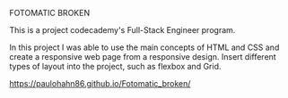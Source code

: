 FOTOMATIC BROKEN

This is a project codecademy's Full-Stack Engineer program.


In this project I was able to use the main concepts of HTML and CSS and create a responsive web page from a responsive design.
Insert different types of layout into the project, such as flexbox and Grid.


https://paulohahn86.github.io/Fotomatic_broken/
